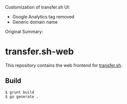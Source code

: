 Customization of transfer.sh UI:
- Google Analytics tag removed
- Generic domain name 


Original Summary:


# transfer.sh-web

This repository contains the web frontend for [transfer.sh](github.com/dutchcoders/transfer.sh/).

## Build

```
$ grunt build
$ go generate .
```
